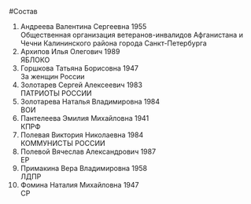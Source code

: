 #Состав
1. Андреева Валентина Сергеевна 1955   
    Общественная организация ветеранов-инвалидов Афганистана и Чечни Калининского района города Санкт-Петербурга
2. Архипов Илья Олегович 1989   
    ЯБЛОКО
3. Горшкова Татьяна Борисовна 1947   
    За женщин России
4. Золотарев Сергей Алексеевич 1983   
    ПАТРИОТЫ РОССИИ
5. Золотарева Наталья Владимировна 1984   
    ВОИ
6. Пантелеева Эмилия Михайловна 1941   
    КПРФ
7. Полевая Виктория Николаевна 1984   
    КОММУНИСТЫ РОССИИ
8. Полевой Вячеслав Александрович 1987   
    ЕР
9. Примакина Вера Владимировна 1958   
    ЛДПР
10. Фомина Наталия Михайловна 1947   
    СР
